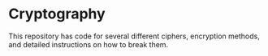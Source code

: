 # Cryptography
This repository has code for several different ciphers, encryption methods, and detailed instructions on how to break them.
